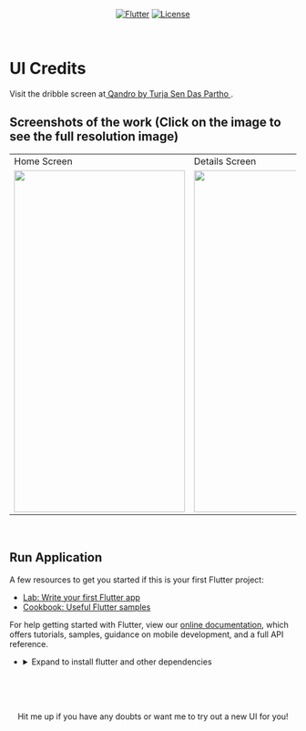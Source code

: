 <p align="center">
<a href=""><img title="Flutter" src="https://img.shields.io/badge/Flutter-2-blue?style=for-the-badge&logo=flutter"></a>
<a href=""><img title="License" src="https://img.shields.io/badge/License-Open Source-brightgreen?style=for-the-badge&logo="></a>
</p>

<br>

# UI Credits   

Visit the dribble screen at<a href="https://dribbble.com/shots/15849692-Qandro-Homepage-Responsive-2021p"> Qandro by
Turja Sen Das Partho
</a>.


## Screenshots of the work (Click on the image to see the full resolution image)

<table align="center">
  <tr>
    <td>Home Screen</td>
     <td>Details Screen</td>
     
  </tr>
  <tr>
    <td><img src="https://github.com/Vignesh0404/Flutter-UI-Kit/blob/main/crypto/output/2.jpeg" width=300 height=600></td>
    <td><img src="https://github.com/Vignesh0404/Flutter-UI-Kit/blob/main/crypto/output/1.jpeg" width=270 height=600></td>
    
  </tr>
 </table>
 
 <br>
 
 
 ## Run Application
 
A few resources to get you started if this is your first Flutter project:

- [Lab: Write your first Flutter app](https://flutter.dev/docs/get-started/codelab)
- [Cookbook: Useful Flutter samples](https://flutter.dev/docs/cookbook)

For help getting started with Flutter, view our
[online documentation](https://flutter.dev/docs), which offers tutorials,
samples, guidance on mobile development, and a full API reference.

<ul><li><details>
<summary>Expand to install flutter and other dependencies</b></summary>
<li>Follow this to install <strong><a href="https://flutter.dev/docs/get-started/install">Flutter</a></strong></li>
</ul></li></ul></details></li></ul>
<br>
<br><br>
<p align="center">
  Hit me up if you have any doubts or want me to try out a new UI for you!
</p>
